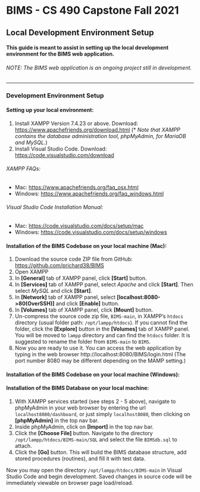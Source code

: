
# BIMS - CS 490 Capstone Fall 2021
## Local Development Environment Setup

#### This guide is meant to assist in setting up the local development environment for the BIMS web application.

###### *NOTE: The BIMS web application is an ongoing project still in development.* 
--------------------------------------------------------
### Development Environment Setup

#### Setting up your local environment:
1. Install XAMPP Version 7.4.23 or above. Download: https://www.apachefriends.org/download.html  (* *Note that XAMPP contains the database administration tool, phpMyAdmin, for MariaDB and MySQL.*)
2. Install Visual Studio Code. Download: https://code.visualstudio.com/download

###### XAMPP FAQs:
* Mac: https://www.apachefriends.org/faq_osx.html
* Windows: https://www.apachefriends.org/faq_windows.html

###### Visual Studio Code Installation Manual:
* Mac: https://code.visualstudio.com/docs/setup/mac 
* Windows: https://code.visualstudio.com/docs/setup/windows

#### Installation of the BIMS Codebase on your local machine (Mac):
1. Download the source code ZIP file from GitHub: https://github.com/prichard38/BIMS
2. Open XAMPP
3. In  **[General]** tab of XAMPP panel, click **[Start]** button.
4. In  **[Services]** tab of XAMPP panel, select *Apache* and click **[Start]**. Then select *MySQL* and click **[Start]**.
5. In **[Network]** tab of XAMPP panel, select **[localhost:8080->80(OverSSH)]** and
click **[Enable]** button.
6. In **[Volumes]** tab of XAMPP panel, click **[Mount]** button.
7. Un-compress the source code zip file, `BIMS-main`, in XAMPP’s `htdocs` directory (usual folder path: `/opt/lampp/htdocs`). If you cannot find the folder, click the **[Explore]** button in the **[Volumes]** tab of XAMPP panel. You will be moved to `lampp` directory and can find the `htdocs` folder. It is suggested to rename the folder from `BIMS-main` to `BIMS`.
8. Now you are ready to use it. You can access the web application by typing in the web browser http://localhost:8080/BIMS/login.html (The port number 8080 may be different depending on the MAMP setting.)

#### Installation of the BIMS Codebase on your local machine (Windows):

#### Installation of the BIMS Database on your local machine:
1. With XAMPP services started (see steps 2 - 5 above), navigate to phpMyAdmin in your web browser by entering the url `localhost8080/dashboard`, or just simply `localhost8080`, then clicking on **[phpMyAdmin]** in the top nav bar.
2. Inside phpMyAdmin, click on **[Import]** in the top nav bar.
3. Click the **[Choose File]** button. Navigate to the directory `/opt/lampp/htdocs/BIMS-main/SQL` and select the file `BIMSdb.sql` to attach.
4. Click the **[Go]** button. This will build the BIMS database structure, add stored procedures (routines), and fill it with test data.


Now you may open the directory `/opt/lampp/htdocs/BIMS-main` in Visual Studio Code and begin development. Saved changes in source code will be immediately viewable on browser page load/reload.




